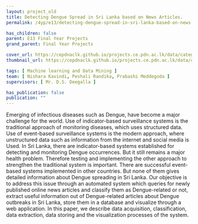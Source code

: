 ```yaml
---
layout: project_old
title: Detecting Dengue Spread in Sri Lanka based on News Articles.
permalink: /4yp/e13/detecting-dengue-spread-in-sri-lanka-based-on-news-articles

has_children: false
parent: E13 Final Year Projects
grand_parent: Final Year Projects

cover_url: https://cepdnaclk.github.io/projects.ce.pdn.ac.lk/data/categories/4yp/cover_page.jpg
thumbnail_url: https://cepdnaclk.github.io/projects.ce.pdn.ac.lk/data/categories/4yp/thumbnail.jpg

tags: [	Machine learning and Data Mining ]
team: [ Nishara Kavindi, Peshali Randika, Prabashi Meddegoda ]
supervisors: [ Mr. D.S. Deegalla ]

has_publication: false
publication: ""
---
```


Emerging of infectious diseases such as Dengue, have become a major challenge for the world. Use of indicator-based surveillance systems is the traditional approach of monitoring diseases, which uses structured data. Use of event-based surveillance systems is the modern approach, where unstructured data such as information from the internet and social media is Used. In Sri Lanka, there are indicator-based systems established for detecting and monitoring Dengue occurrences. But it still remains a major health problem. Therefore testing and implementing the other approach to strengthen the traditional system is important. There are successful event-based systems implemented in other countries. But none of them gives detailed information about Dengue spreading in Sri Lanka. Our objective is to address this issue through an automated system which queries for newly published online news articles and classify them as Dengue-related or not, extract useful information out of Dengue-related articles about Dengue outbreaks in Sri Lanka, store them in a database and visualize through a web application. In this paper, we describe data acquisition, classification, data extraction, data storing and the visualization processes of the system.
